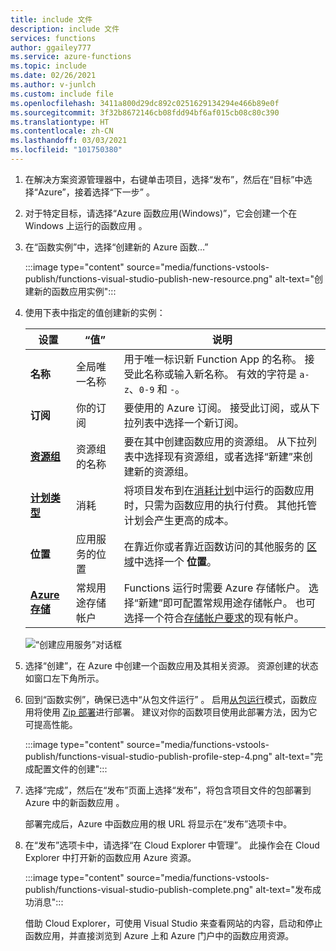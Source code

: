 ```yaml
---
title: include 文件
description: include 文件
services: functions
author: ggailey777
ms.service: azure-functions
ms.topic: include
ms.date: 02/26/2021
ms.author: v-junlch
ms.custom: include file
ms.openlocfilehash: 3411a800d29dc892c0251629134294e466b89e0f
ms.sourcegitcommit: 3f32b8672146cb08fdd94bf6af015cb08c80c390
ms.translationtype: HT
ms.contentlocale: zh-CN
ms.lasthandoff: 03/03/2021
ms.locfileid: "101750380"
---
```

1. 在解决方案资源管理器中，右键单击项目，选择“发布”，然后在“目标”中选择“Azure”，接着选择“下一步”    。

1. 对于特定目标，请选择“Azure 函数应用(Windows)”，它会创建一个在 Windows 上运行的函数应用 。

1. 在“函数实例”中，选择“创建新的 Azure 函数…”  

    :::image type="content" source="media/functions-vstools-publish/functions-visual-studio-publish-new-resource.png" alt-text="创建新的函数应用实例":::

1. 使用下表中指定的值创建新的实例：

    | 设置      | “值”  | 说明                                |
    | ------------ |  ------- | -------------------------------------------------- |
    | **名称** | 全局唯一名称 | 用于唯一标识新 Function App 的名称。 接受此名称或输入新名称。 有效的字符是 `a-z`、`0-9` 和 `-`。 |
    | **订阅** | 你的订阅 | 要使用的 Azure 订阅。 接受此订阅，或从下拉列表中选择一个新订阅。 |
    | **[资源组](../articles/azure-resource-manager/management/overview.md)** | 资源组的名称 |  要在其中创建函数应用的资源组。 从下拉列表中选择现有资源组，或者选择“新建”来创建新的资源组。|
    | **[计划类型](../articles/azure-functions/functions-scale.md)** | 消耗 | 将项目发布到在[消耗计划](../articles/azure-functions/consumption-plan.md)中运行的函数应用时，只需为函数应用的执行付费。 其他托管计划会产生更高的成本。 |
    | **位置** | 应用服务的位置 | 在靠近你或者靠近函数访问的其他服务的 [区域](https://azure.microsoft.com/regions/)中选择一个 **位置**。 |
    | **[Azure 存储](../articles/azure-functions/storage-considerations.md)** | 常规用途存储帐户 | Functions 运行时需要 Azure 存储帐户。 选择“新建”即可配置常规用途存储帐户。 也可选择一个符合[存储帐户要求](../articles/azure-functions/storage-considerations.md#storage-account-requirements)的现有帐户。  |

    ![“创建应用服务”对话框](./media/functions-vstools-publish/functions-visual-studio-publish.png)

1. 选择“创建”，在 Azure 中创建一个函数应用及其相关资源。 资源创建的状态如窗口左下角所示。 

1. 回到“函数实例”，确保已选中“从包文件运行” 。 启用[从包运行](../articles/azure-functions/run-functions-from-deployment-package.md)模式，函数应用将使用 [Zip 部署](../articles/azure-functions/functions-deployment-technologies.md#zip-deploy)进行部署。 建议对你的函数项目使用此部署方法，因为它可提高性能。 

    :::image type="content" source="media/functions-vstools-publish/functions-visual-studio-publish-profile-step-4.png" alt-text="完成配置文件的创建":::

1. 选择“完成”，然后在“发布”页面上选择“发布”，将包含项目文件的包部署到 Azure 中的新函数应用 。 

    部署完成后，Azure 中函数应用的根 URL 将显示在“发布”选项卡中。 
    
1.  在“发布”选项卡中，请选择“在 Cloud Explorer 中管理”。 此操作会在 Cloud Explorer 中打开新的函数应用 Azure 资源。 
    
    :::image type="content" source="media/functions-vstools-publish/functions-visual-studio-publish-complete.png" alt-text="发布成功消息":::
    
    借助 Cloud Explorer，可使用 Visual Studio 来查看网站的内容，启动和停止函数应用，并直接浏览到 Azure 上和 Azure 门户中的函数应用资源。 
